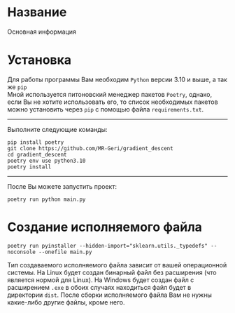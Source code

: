 # Название
Основная информация

# Установка
Для работы программы Вам необходим `Python` версии 3.10 и выше, а так же `pip`  
Мной используется питоновский менеджер пакетов `Poetry`, однако, если Вы не хотите использовать его, то список необходимых пакетов можно установить через `pip` с помощью файла `requirements.txt`.

---
Выполните следующие команды:
```
pip install poetry
git clone https://github.com/MR-Geri/gradient_descent
cd gradient_descent
poetry env use python3.10
poetry install
```
---
После Вы можете запустить проект:
```
poetry run python main.py
```


# Создание исполняемого файла
```
poetry run pyinstaller --hidden-import="sklearn.utils._typedefs" --noconsole --onefile main.py
```
Тип создаваемого исполняемого файла зависит от вашей операционной системы. На Linux будет создан бинарный файл без расширения (что является нормой для Linux). На Windows будет создан файл с расширением `.exe` в обоих случаях находиться файл будет в директории `dist`. После сборки исполняемого файла Вам не нужны какие-либо другие файлы, кроме него.


